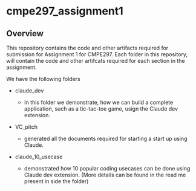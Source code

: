 # cmpe297_assignment1

## Overview
This repository contains the code and other artifacts required for submission for Assignment 1 for CMPE297. Each folder in this repository, will contain the code and other artifcats required for each section in the assignment.

We have the following folders

- claude_dev
    - In this folder we demonstrate, how we can build a complete application, such as a tic-tac-toe game, usign the Claude dev extension.

- VC_pitch
    - generated all the documents required for starting a start up using Claude.

- claude_10_usecase
    - demonstrated how 10 popular coding usecases can be done using Claude dev extension. (More details can be found in the read me present in side the folder)
